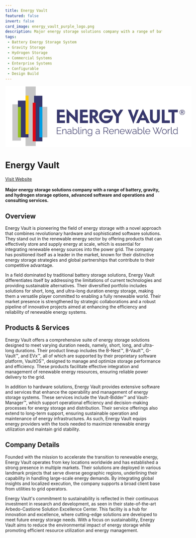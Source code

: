 ```yaml
---
title: Energy Vault
featured: false
invert: false
card_image: energy_vault_purple_logo.png
description: Major energy storage solutions company with a range of battery, gravity, and hydrogen storage options, advanced software and operations and consulting services.
tags: 
 - Battery Energy Storage System
 - Gravity Storage
 - Hydrogen Storage
 - Commercial Systems
 - Enterprise Systems
 - Configurable
 - Design Build
---
```


<div align="center">
<a href="https://www.energyvault.com/">
<img src="energy_vault_purple_logo.png" alt="Logo" style="min-width: 200px; max-width: 600px; height: auto;" >
</a>
</div>

# Energy Vault
<a href="https://www.energyvault.com/">Visit Website</a>
<br>
<br>
**Major energy storage solutions company with a range of battery, gravity, and hydrogen storage options, advanced software and operations and consulting services.**

## Overview
Energy Vault is pioneering the field of energy storage with a novel approach that combines revolutionary hardware and sophisticated software solutions. They stand out in the renewable energy sector by offering products that can effectively store and supply energy at scale, which is essential for integrating renewable energy sources into the power grid. The company has positioned itself as a leader in the market, known for their distinctive energy storage strategies and global partnerships that contribute to their competitive advantage.

In a field dominated by traditional battery storage solutions, Energy Vault differentiates itself by addressing the limitations of current technologies and providing sustainable alternatives. Their diversified portfolio includes solutions for short, long, and ultra-long duration energy storage, making them a versatile player committed to enabling a fully renewable world. Their market presence is strengthened by strategic collaborations and a robust pipeline of innovative projects aimed at enhancing the efficiency and reliability of renewable energy systems.
## Products & Services 
Energy Vault offers a comprehensive suite of energy storage solutions designed to meet varying duration needs, namely, short, long, and ultra-long durations. Their product lineup includes the B-Nest™, B-Vault™, G-Vault™, and EVx™, all of which are supported by their proprietary software platform, VaultOS™, designed to manage and optimize storage performance and efficiency. These products facilitate effective integration and management of renewable energy resources, ensuring reliable power delivery to the grid.

In addition to hardware solutions, Energy Vault provides extensive software and services that enhance the operability and management of energy storage systems. These services include the Vault-Bidder™ and Vault-Manager™, which support operational efficiency and decision-making processes for energy storage and distribution. Their service offerings also extend to long-term support, ensuring sustainable operation and maintenance of energy infrastructures. As such, Energy Vault equips energy providers with the tools needed to maximize renewable energy utilization and maintain grid stability.
## Company Details 
Founded with the mission to accelerate the transition to renewable energy, Energy Vault operates from key locations worldwide and has established a strong presence in multiple markets. Their solutions are deployed in various landmark projects that serve diverse geographic regions, underlining their capability in handling large-scale energy demands. By integrating global insights and localized execution, the company supports a broad client base from utilities to grid operators.

Energy Vault's commitment to sustainability is reflected in their continuous investment in research and development, as seen in their state-of-the-art Arbedo-Castione Solution Excellence Center. This facility is a hub for innovation and excellence, where cutting-edge solutions are developed to meet future energy storage needs. With a focus on sustainability, Energy Vault aims to reduce the environmental impact of energy storage while promoting efficient resource utilization and energy management.

